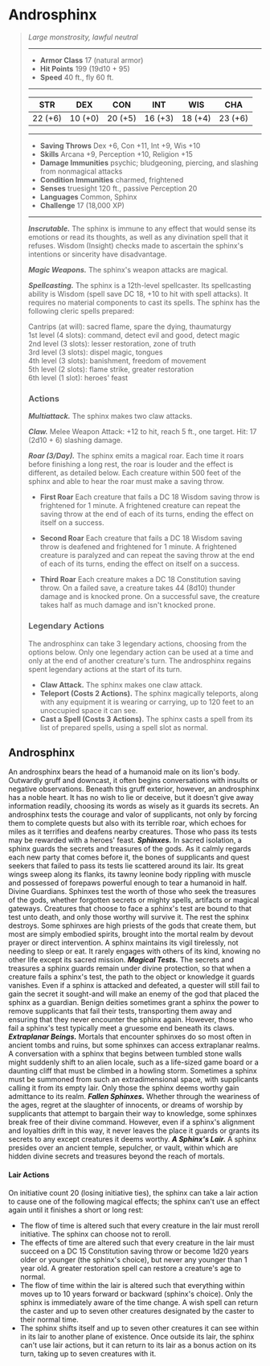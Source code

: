 # Androsphinx
>*Large monstrosity, lawful neutral*
>___
>- **Armor Class** 17 (natural armor)
>- **Hit Points** 199 (19d10 + 95)
>- **Speed** 40 ft., fly 60 ft.
>___
>|STR|DEX|CON|INT|WIS|CHA|
>|:---:|:---:|:---:|:---:|:---:|:---:|
>|22 (+6)|10 (+0)|20 (+5)|16 (+3)|18 (+4)|23 (+6)|
>___
>- **Saving Throws** Dex +6, Con +11, Int +9, Wis +10
>- **Skills** Arcana +9, Perception +10, Religion +15
>- **Damage Immunities** psychic; bludgeoning, piercing, and slashing from nonmagical attacks
>- **Condition Immunities** charmed, frightened
>- **Senses** truesight 120 ft., passive Perception 20
>- **Languages** Common, Sphinx
>- **Challenge** 17 (18,000 XP)
>___
>***Inscrutable.*** The sphinx is immune to any effect that would sense its emotions or read its thoughts, as well as any divination spell that it refuses. Wisdom (Insight) checks made to ascertain the sphinx's intentions or sincerity have disadvantage.  
>
>***Magic Weapons.*** The sphinx's weapon attacks are magical.  
>
>***Spellcasting.*** The sphinx is a 12th-level spellcaster. Its spellcasting ability is Wisdom (spell save DC 18, +10 to hit with spell attacks). It requires no material components to cast its spells. The sphinx has the following cleric spells prepared:  
>
>Cantrips (at will): sacred flame, spare the dying, thaumaturgy  
>1st level (4 slots): command, detect evil and good, detect magic  
>2nd level (3 slots): lesser restoration, zone of truth  
>3rd level (3 slots): dispel magic, tongues  
>4th level (3 slots): banishment, freedom of movement  
>5th level (2 slots): flame strike, greater restoration  
>6th level (1 slot): heroes' feast  
>
>### Actions
>***Multiattack.*** The sphinx makes two claw attacks.  
>
>***Claw.*** Melee Weapon Attack: +12 to hit, reach 5 ft., one target. Hit: 17 (2d10 + 6) slashing damage.  
>
>***Roar (3/Day).*** The sphinx emits a magical roar. Each time it roars before finishing a long rest, the roar is louder and the effect is different, as detailed below. Each creature within 500 feet of the sphinx and able to hear the roar must make a saving throw.  
>- **First Roar** Each creature that fails a DC 18 Wisdom saving throw is frightened for 1 minute. A frightened creature can repeat the saving throw at the end of each of its turns, ending the effect on itself on a success.
>
>- **Second Roar** Each creature that fails a DC 18 Wisdom saving throw is deafened and frightened for 1 minute. A frightened creature is paralyzed and can repeat the saving throw at the end of each of its turns, ending the effect on itself on a success.
>
>- **Third Roar** Each creature makes a DC 18 Constitution saving throw. On a failed save, a creature takes 44 (8d10) thunder damage and is knocked prone. On a successful save, the creature takes half as much damage and isn't knocked prone.
>
>### Legendary Actions
>The androsphinx can take 3 legendary actions, choosing from the options below. Only one legendary action can be used at a time and only at the end of another creature's turn. The androsphinx regains spent legendary actions at the start of its turn.
>
>- **Claw Attack.** The sphinx makes one claw attack.
>- **Teleport (Costs 2 Actions).** The sphinx magically teleports, along with any equipment it is wearing or carrying, up to 120 feet to an unoccupied space it can see.
>- **Cast a Spell (Costs 3 Actions).** The sphinx casts a spell from its list of prepared spells, using a spell slot as normal.
## Androsphinx
An androsphinx bears the head of a humanoid male on its lion's body. Outwardly gruff and downcast, it often begins conversations with insults or negative observations. Beneath this gruff exterior, however, an androsphinx has a noble heart. It has no wish to lie or deceive, but it doesn't give away information readily, choosing its words as wisely as it guards its secrets.
An androsphinx tests the courage and valor of supplicants, not only by forcing them to complete quests but also with its terrible roar, which echoes for miles as it terrifies and deafens nearby creatures. Those who pass its tests may be rewarded with a heroes' feast.
***Sphinxes.*** In sacred isolation, a sphinx guards the secrets and treasures of the gods. As it calmly regards each new party that comes before it, the bones of supplicants and quest seekers that failed to pass its tests lie scattered around its lair. Its great wings sweep along its flanks, its tawny leonine body rippling with muscle and possessed of forepaws powerful enough to tear a humanoid in half. Divine Guardians. Sphinxes test the worth of those who seek the treasures of the gods, whether forgotten secrets or mighty spells, artifacts or magical gateways. Creatures that choose to face a sphinx's test are bound to that test unto death, and only those worthy will survive it. The rest the sphinx destroys.
Some sphinxes are high priests of the gods that create them, but most are simply embodied spirits, brought into the mortal realm by devout prayer or direct intervention. A sphinx maintains its vigil tirelessly, not needing to sleep or eat. It rarely engages with others of its kind, knowing no other life except its sacred mission.
***Magical Tests.***  The secrets and treasures a sphinx guards remain under divine protection, so that when a creature fails a sphinx's test, the path to the object or knowledge it guards vanishes. Even if a sphinx is attacked and defeated, a quester will still fail to gain the secret it sought-and will make an enemy of the god that placed the sphinx as a guardian.
Benign deities sometimes grant a sphinx the power to remove supplicants that fail their tests, transporting them away and ensuring that they never encounter the sphinx again. However, those who fail a sphinx's test typically meet a gruesome end beneath its claws.
***Extraplanar Beings.***  Mortals that encounter sphinxes do so most often in ancient tombs and ruins, but some sphinxes can access extraplanar realms. A conversation with a sphinx that begins between tumbled stone walls might suddenly shift to an alien locale, such as a life-sized game board or a daunting cliff that must be climbed in a howling storm. Sometimes a sphinx must be summoned from such an extradimensional space, with supplicants calling it from its empty lair. Only those the sphinx deems worthy gain admittance to its realm.
***Fallen Sphinxes.***  Whether through the weariness of the ages, regret at the slaughter of innocents, or dreams of worship by supplicants that attempt to bargain their way to knowledge, some sphinxes break free of their divine command. However, even if a sphinx's alignment and loyalties drift in this way, it never leaves the place it guards or grants its secrets to any except creatures it deems worthy.
***A Sphinx's Lair.*** A sphinx presides over an ancient temple, sepulcher, or vault, within which are hidden divine secrets and treasures beyond the reach of mortals.
#### Lair Actions
On initiative count 20 (losing initiative ties), the sphinx can take a lair action to cause one of the following magical effects; the sphinx can't use an effect again until it finishes a short or long rest:
- The flow of time is altered such that every creature in the lair must reroll initiative. The sphinx can choose not to reroll.
- The effects of time are altered such that every creature in the lair must succeed on a DC 15 Constitution saving throw or become 1d20 years older or younger (the sphinx's choice), but never any younger than 1 year old. A greater restoration spell can restore a creature's age to normal.
- The flow of time within the lair is altered such that everything within moves up to 10 years forward or backward (sphinx's choice). Only the sphinx is immediately aware of the time change. A wish spell can return the caster and up to seven other creatures designated by the caster to their normal time.
- The sphinx shifts itself and up to seven other creatures it can see within in its lair to another plane of existence. Once outside its lair, the sphinx can't use lair actions, but it can return to its lair as a bonus action on its turn, taking up to seven creatures with it.
